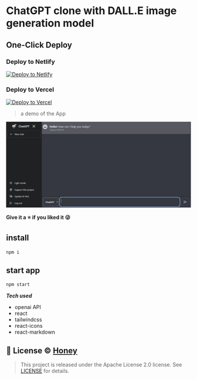 # ChatGPT clone with DALL.E image generation model

## One-Click Deploy

### Deploy to Netlify

[![Deploy to Netlify](https://www.netlify.com/img/deploy/button.svg)](https://app.netlify.com/start/deploy?repository=https://github.com/aiexpert-79/chatbot-react-web)

### Deploy to Vercel

[![Deploy to Vercel](https://vercel.com/button)](https://vercel.com/new/clone?repository-url=https://github.com/aiexpert-79/chatbot-react-web&project-name=chatgpt-and-dalle&repo-name=chatbot-react-web)

> a demo of the App

<img src="_pics/demo.gif" width="800px" alt="android icon"/>

**Give it a ⭐ if you liked it 😜**

## install

```bash
npm i
```

## start app

```bash
npm start
```

**_Tech used_**

- openai API
- react
- tailwindcss
- react-icons
- react-markdown

## 📝 License © [Honey]([https://linkedin.com/in/honey](https://linkedin.com/in/alex-hong-48452a28b))

> This project is released under the Apache License 2.0 license. See [LICENSE](./LICENSE) for details.
